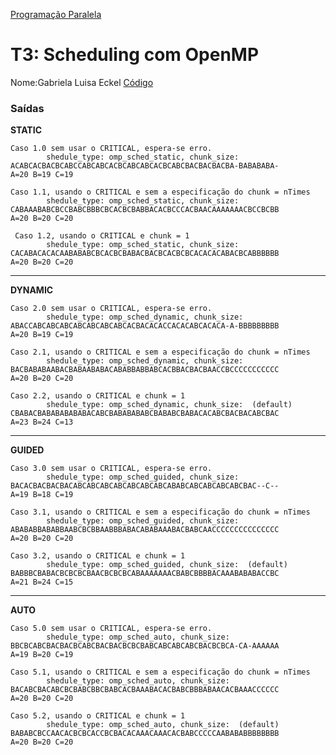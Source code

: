 [Programação Paralela](https://github.com/AndreaInfUFSM/elc139-2019a)

# T3: Scheduling com OpenMP
Nome:Gabriela Luisa Eckel
[Código](OpenMPDemoABD.cpp)

### Saídas 
**STATIC**
```
Caso 1.0 sem usar o CRITICAL, espera-se erro.
        shedule_type: omp_sched_static, chunk_size:
ACABCACBACBCABCCABCABCACBCABCABCACBCABCBACBACBACBA-BABABABA-
A=20 B=19 C=19
```
```
Caso 1.1, usando o CRITICAL e sem a especificação do chunk = nTimes
        shedule_type: omp_sched_static, chunk_size:
CABAAABABCBCCBABCBBBCBCACBCBABBACACBCCCACBAACAAAAAAACBCCBCBB
A=20 B=20 C=20
```
```
 Caso 1.2, usando o CRITICAL e chunk = 1
        shedule_type: omp_sched_static, chunk_size:
CACABACACACAABABABCBCACBCBABACBACBCACBCBCACACACABACBCABBBBBB
A=20 B=20 C=20
```
------------------------------------
**DYNAMIC**

```
Caso 2.0 sem usar o CRITICAL, espera-se erro.
        shedule_type: omp_sched_dynamic, chunk_size:
ABACCABCABCABCABCABCABCABCACBACACACCACACABCACACA-A-BBBBBBBBB
A=20 B=19 C=19
```
```
Caso 2.1, usando o CRITICAL e sem a especificação do chunk = nTimes
        shedule_type: omp_sched_dynamic, chunk_size:
BACBABABAABACBABAABABACABABBABBABCACBBACBACBAACCBCCCCCCCCCCC
A=20 B=20 C=20
```
```
Caso 2.2, usando o CRITICAL e chunk = 1
        shedule_type: omp_sched_dynamic, chunk_size:  (default)
CBABACBABABABABABACABCBABABABABCBABABCBABACACABCBACBACABCBAC
A=23 B=24 C=13
```
------------------------------------
**GUIDED**
```
Caso 3.0 sem usar o CRITICAL, espera-se erro.
        shedule_type: omp_sched_guided, chunk_size:
BACACBACBACBACABCABCABCABCABCABCABCABABCABCABCABCABCBAC--C--
A=19 B=18 C=19
```
```
Caso 3.1, usando o CRITICAL e sem a especificação do chunk = nTimes
        shedule_type: omp_sched_guided, chunk_size:
ABABABBABABBAABCBCBBAABBBABACABABAAABACBABCAACCCCCCCCCCCCCCC
A=20 B=20 C=20
```
```
Caso 3.2, usando o CRITICAL e chunk = 1
        shedule_type: omp_sched_guided, chunk_size:  (default)
BABBBCBABACBCBCBCBAACBCBCBCABAAAAAAACBABCBBBBACAAABABABACCBC
A=21 B=24 C=15
```
------------------------------------
**AUTO**
```
Caso 5.0 sem usar o CRITICAL, espera-se erro.
        shedule_type: omp_sched_auto, chunk_size:
BBCBCABCBACBACBCABCBACBACBCBCBABCABCABCABCBACBCBCA-CA-AAAAAA
A=19 B=20 C=19
```
```
Caso 5.1, usando o CRITICAL e sem a especificação do chunk = nTimes
        shedule_type: omp_sched_auto, chunk_size:
BACABCBACABCBCBABCBBCBABCACBAAABACACBABCBBBABAACACBAAACCCCCC
A=20 B=20 C=20
```
```
Caso 5.2, usando o CRITICAL e chunk = 1
        shedule_type: omp_sched_auto, chunk_size:  (default)
BABABCBCCAACACBCBCACCBCBACACAAACAAACACBABCCCCCAABABABBBBBBBB
A=20 B=20 C=20
```
